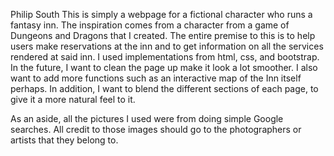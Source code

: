 Philip South
This is simply a webpage for a fictional character who runs a fantasy inn. The inspiration comes from a character from a game of Dungeons and Dragons that I created. The entire premise to this is to help users make reservations at the inn and to get information on all the services rendered at said inn.
I used implementations from html, css, and bootstrap.
In the future, I want to clean the page up make it look a lot smoother. I also want to add more functions such as an interactive map of the Inn itself perhaps. In addition, I want to blend the different sections of each page, to give it a more natural feel to it. 

As an aside, all the pictures I used were from doing simple Google searches. All credit to those images should go to the photographers or artists that they belong to.
